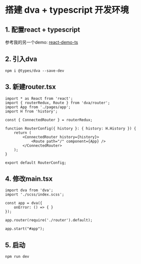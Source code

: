 # 搭建 dva + typescript 开发环境

## 1. 配置react + typescript
参考我的另一个demo: [react-demo-ts](https://github.com/minteliuwm/react-demo-ts)

## 2. 引入dva
```
npm i @types/dva --save-dev
```

## 3. 新建router.tsx
```
import * as React from 'react';
import { routerRedux, Route } from 'dva/router';
import App from './pages/app';
import H from 'history';

const { ConnectedRouter } = routerRedux;

function RouterConfig({ history }: { history: H.History }) {
	return (
		<ConnectedRouter history={history}>
			<Route path="/" component={App} />
		</ConnectedRouter>
	);
}

export default RouterConfig;
```

## 4. 修改main.tsx
```
import dva from 'dva';
import './scss/index.scss';

const app = dva({
	onError: () => { }
});

app.router(require('./router').default);

app.start("#app");
```

## 5. 启动
```
npm run dev
```
